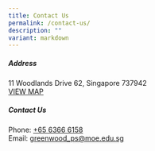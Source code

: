 ```yaml
---
title: Contact Us
permalink: /contact-us/
description: ""
variant: markdown
---
```



##### **Address**
11 Woodlands Drive 62, Singapore 737942<br>[VIEW MAP](https://maps.google.com/maps?q=11+Woodlands+Drive+62++S(737942))&nbsp;

##### **Contact Us**
Phone: [+65 6366 6158](tel:+6563666158)   
Email: [greenwood\_ps@moe.edu.sg](mailto:greenwood_ps@moe.edu.sg)